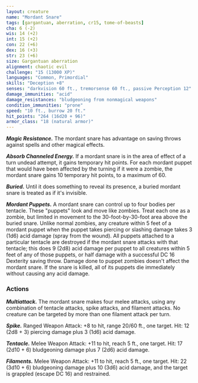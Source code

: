 ```yaml
---
layout: creature
name: "Mordant Snare"
tags: [gargantuan, aberration, cr15, tome-of-beasts]
cha: 6 (-2)
wis: 14 (+2)
int: 15 (+2)
con: 22 (+6)
dex: 16 (+3)
str: 23 (+6)
size: Gargantuan aberration
alignment: chaotic evil
challenge: "15 (13000 XP)"
languages: "Common, Primordial"
skills: "Deception +8"
senses: "darkvision 60 ft., tremorsense 60 ft., passive Perception 12"
damage_immunities: "acid"
damage_resistances: "bludgeoning from nonmagical weapons"
condition_immunities: "prone"
speed: "10 ft., burrow 20 ft."
hit_points: "264 (16d20 + 96)"
armor_class: "18 (natural armor)"
---
```


***Magic Resistance.*** The mordant snare has advantage on saving throws against spells and other magical effects.

***Absorb Channeled Energy.*** If a mordant snare is in the area of effect of a turn undead attempt, it gains temporary hit points. For each mordant puppet that would have been affected by the turning if it were a zombie, the mordant snare gains 10 temporary hit points, to a maximum of 60.

***Buried.*** Until it does something to reveal its presence, a buried mordant snare is treated as if it's invisible.

***Mordant Puppets.*** A mordant snare can control up to four bodies per tentacle. These "puppets" look and move like zombies. Treat each one as a zombie, but limited in movement to the 30-foot-by-30-foot area above the buried snare. Unlike normal zombies, any creature within 5 feet of a mordant puppet when the puppet takes piercing or slashing damage takes 3 (1d6) acid damage (spray from the wound). All puppets attached to a particular tentacle are destroyed if the mordant snare attacks with that tentacle; this does 9 (2d8) acid damage per puppet to all creatures within 5 feet of any of those puppets, or half damage with a successful DC 16 Dexterity saving throw. Damage done to puppet zombies doesn't affect the mordant snare. If the snare is killed, all of its puppets die immediately without causing any acid damage.

### Actions

***Multiattack.*** The mordant snare makes four melee attacks, using any combination of tentacle attacks, spike attacks, and filament attacks. No creature can be targeted by more than one filament attack per turn.

***Spike.*** Ranged Weapon Attack: +8 to hit, range 20/60 ft., one target. Hit: 12 (2d8 + 3) piercing damage plus 3 (1d6) acid damage.

***Tentacle.*** Melee Weapon Attack: +11 to hit, reach 5 ft., one target. Hit: 17 (2d10 + 6) bludgeoning damage plus 7 (2d6) acid damage.

***Filaments.*** Melee Weapon Attack: +11 to hit, reach 5 ft., one target. Hit: 22 (3d10 + 6) bludgeoning damage plus 10 (3d6) acid damage, and the target is grappled (escape DC 16) and restrained.

